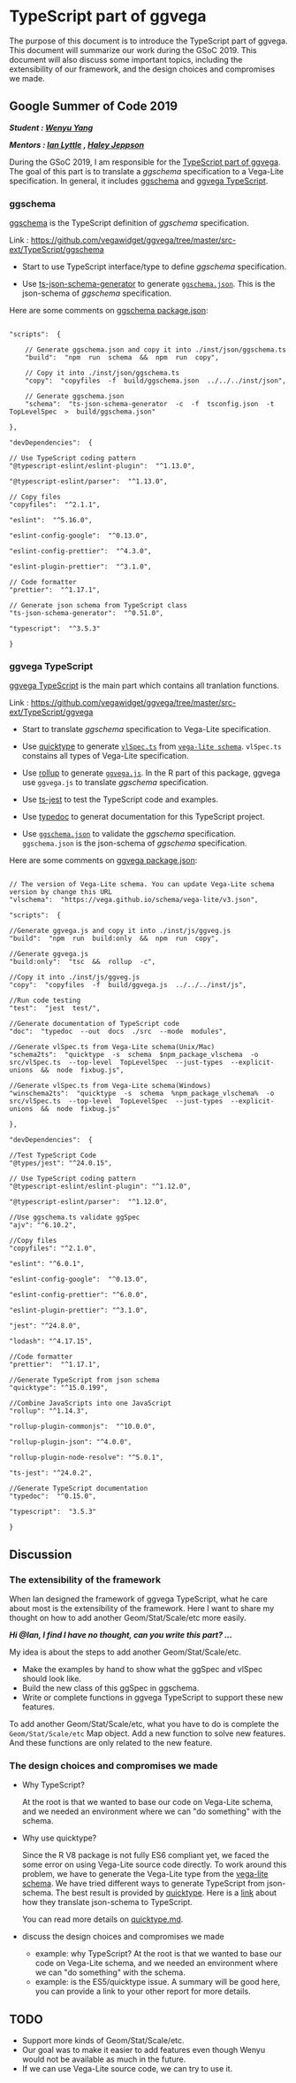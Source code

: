 

# TypeScript part of ggvega

The purpose of this document is to introduce the TypeScript part of ggvega. This document will summarize our work during the GSoC 2019. This document will also discuss some important topics, including  the extensibility of our framework, and the design choices and compromises we made.



## Google Summer of Code 2019 


***Student : [Wenyu Yang](https://github.com/wenyuyangpku)***

***Mentors : [Ian Lyttle](https://github.com/ijlyttle) , [Haley Jeppson](https://github.com/haleyjeppson)***

During the GSoC 2019, I am responsible for the [TypeScript part of ggvega](https://github.com/vegawidget/ggvega/tree/master/src-ext/TypeScript).  The goal of this part is to translate a *ggschema* specification to a Vega-Lite specification. In general, it includes [ggschema](https://github.com/vegawidget/ggvega/tree/master/src-ext/TypeScript/ggschema) and [ggvega TypeScript](https://github.com/vegawidget/ggvega/tree/master/src-ext/TypeScript/ggvega). 


### ggschema

[ggschema](https://github.com/vegawidget/ggvega/tree/master/src-ext/TypeScript/ggschema) is the TypeScript definition of *ggschema* specification. 

Link : https://github.com/vegawidget/ggvega/tree/master/src-ext/TypeScript/ggschema

- Start to use TypeScript interface/type to define *ggschema* specification.

- Use [ts-json-schema-generator](https://github.com/vega/ts-json-schema-generator) to generate [`ggschema.json`](https://github.com/vegawidget/ggvega/blob/master/src-ext/TypeScript/ggschema/build/ggschema.json).  This is the json-schema of *ggschema* specification.

Here are some comments on [ggschema package.json](https://github.com/vegawidget/ggvega/blob/master/src-ext/TypeScript/ggschema/package.json):
```

"scripts":  {

	// Generate ggschema.json and copy it into ./inst/json/ggschema.ts
	"build":  "npm  run  schema  &&  npm  run  copy",
	
	// Copy it into ./inst/json/ggschema.ts
	"copy":  "copyfiles  -f  build/ggschema.json  ../../../inst/json",

	// Generate ggschema.json
	"schema":  "ts-json-schema-generator  -c  -f  tsconfig.json  -t  TopLevelSpec  >  build/ggschema.json"

},

"devDependencies":  {

// Use TypeScript coding pattern
"@typescript-eslint/eslint-plugin":  "^1.13.0",

"@typescript-eslint/parser":  "^1.13.0",

// Copy files
"copyfiles":  "^2.1.1",

"eslint":  "^5.16.0",

"eslint-config-google":  "^0.13.0",

"eslint-config-prettier":  "^4.3.0",

"eslint-plugin-prettier":  "^3.1.0",

// Code formatter
"prettier":  "^1.17.1",

// Generate json schema from TypeScript class
"ts-json-schema-generator":  "^0.51.0",

"typescript":  "^3.5.3"

}
```



### ggvega TypeScript

[ggvega TypeScript](https://github.com/vegawidget/ggvega/tree/master/src-ext/TypeScript/ggvega) is the main part which contains all tranlation functions.

Link : https://github.com/vegawidget/ggvega/tree/master/src-ext/TypeScript/ggvega

- Start to translate *ggschema* specification to Vega-Lite specification.

- Use [quicktype](https://github.com/quicktype/quicktype) to generate [`vlSpec.ts`](https://github.com/vegawidget/ggvega/blob/master/src-ext/TypeScript/ggvega/src/vlSpec.ts) from [`vega-lite schema`](https://vega.github.io/schema/vega-lite/v3.json). `vlSpec.ts` constains all types of Vega-Lite specification.

- Use [rollup](https://github.com/rollup/rollup) to generate [`ggvega.js`](https://github.com/vegawidget/ggvega/blob/master/inst/js/ggvega.js). In the R part of this package, ggvega use `ggvega.js` to translate *ggschema* specification.

- Use [ts-jest](https://github.com/kulshekhar/ts-jest) to test the TypeScript code and examples.

- Use [typedoc](https://github.com/TypeStrong/typedoc) to generat documentation for this TypeScript project.

- Use [`ggschema.json`](https://github.com/vegawidget/ggvega/blob/master/src-ext/TypeScript/ggschema/build/ggschema.json) to validate the *ggschema* specification. `ggschema.json` is the json-schema of *ggschema* specification.


Here are some comments on [ggvega package.json](https://github.com/vegawidget/ggvega/blob/master/src-ext/TypeScript/ggvega/package.json):

```

// The version of Vega-Lite schema. You can update Vega-Lite schema version by change this URL
"vlschema":  "https://vega.github.io/schema/vega-lite/v3.json",

"scripts":  {

//Generate ggvega.js and copy it into ./inst/js/ggveg.js
"build":  "npm  run  build:only  &&  npm  run  copy",

//Generate ggvega.js
"build:only":  "tsc  &&  rollup  -c",

//Copy it into ./inst/js/ggveg.js
"copy":  "copyfiles  -f  build/ggvega.js  ../../../inst/js",

//Run code testing
"test":  "jest  test/",

//Generate documentation of TypeScript code
"doc":  "typedoc  --out  docs  ./src  --mode  modules",

//Generate vlSpec.ts from Vega-Lite schema(Unix/Mac)
"schema2ts":  "quicktype  -s  schema  $npm_package_vlschema  -o  src/vlSpec.ts  --top-level  TopLevelSpec  --just-types  --explicit-unions  &&  node  fixbug.js",

//Generate vlSpec.ts from Vega-Lite schema(Windows)
"winschema2ts":  "quicktype  -s  schema  %npm_package_vlschema%  -o  src/vlSpec.ts  --top-level  TopLevelSpec  --just-types  --explicit-unions  &&  node  fixbug.js"

},

"devDependencies":  {

//Test TypeScript Code
"@types/jest": "^24.0.15",

// Use TypeScript coding pattern
"@typescript-eslint/eslint-plugin": "^1.12.0",

"@typescript-eslint/parser":  "^1.12.0",

//Use ggschema.ts validate ggSpec
"ajv": "^6.10.2",

//Copy files
"copyfiles": "^2.1.0",

"eslint": "^6.0.1",

"eslint-config-google":  "^0.13.0",

"eslint-config-prettier": "^6.0.0",

"eslint-plugin-prettier": "^3.1.0",

"jest": "^24.8.0",

"lodash": "^4.17.15",

//Code formatter
"prettier":  "^1.17.1",

//Generate TypeScript from json schema
"quicktype": "^15.0.199",

//Combine JavaScripts into one JavaScript
"rollup": "^1.14.3",

"rollup-plugin-commonjs":  "^10.0.0",

"rollup-plugin-json": "^4.0.0",

"rollup-plugin-node-resolve": "^5.0.1",

"ts-jest": "^24.0.2",

//Generate TypeScript documentation
"typedoc":  "^0.15.0",

"typescript":  "3.5.3"

}
```




## Discussion

### The extensibility of the framework

When Ian designed the framework of ggvega TypeScript, what he care about most is the extensibility of the framework. Here  I want to share my thought on how to add another Geom/Stat/Scale/etc more easily.

***Hi @Ian, I find I have no thought, can you write this part? ...***

My idea is about the steps to add another Geom/Stat/Scale/etc.

- Make the examples by hand to show what the ggSpec and vlSpec should look like.
- Build the new class of this ggSpec in ggschema.
- Write or complete functions in ggvega TypeScript to support these new features.

To add another Geom/Stat/Scale/etc, what you have to do is complete the `Geom/Stat/Scale/etc` Map object. Add a new function to solve new features. And these functions are only related to the new feature.



### The design choices and compromises we made

-  Why TypeScript?


	At the root is that we wanted to base our code on Vega-Lite schema, and we needed an environment where we can "do something" with the schema.

- Why use quicktype?


	Since the R V8 package is not fully ES6 compliant yet, we faced the some error on using Vega-Lite source code directly. To work around this problem, we have to generate the Vega-Lite type from the [vega-lite schema](https://vega.github.io/schema/vega-lite/v3.json). We have tried different ways to generate TypeScript from json-schema. The best result is provided by [quicktype](https://quicktype.io/typescript/). Here is a [link](https://app.quicktype.io/?share=1KFE6qo8KU8cupEl5gh6) about how they translate json-schema to TypeScript.

	You can read more details on [quicktype.md](https://github.com/vegawidget/ggvega/blob/quicktype/dev/TypeScript/quicktype/quicktype.md).

-   discuss the design choices and compromises we made
    -   example: why TypeScript? At the root is that we wanted to base our code on Vega-Lite schema, and we needed an environment where we can "do something" with the schema.
    -   example: is the ES5/quicktype issue. A summary will be good here, you can provide a link to your other report for more details.






## TODO

- Support more kinds of Geom/Stat/Scale/etc.
- Our goal was to make it easier to add features even though Wenyu would not be available as much in the future.
- If we can use Vega-Lite source code, we can try to use it.
